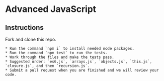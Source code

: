 # Advanced JavaScript

## Instructions

Fork and clone this repo.
		
	* Run the command `npm i` to install needed node packages.
	* Run the command `npm test` to run the tests.
	* Work through the files and make the tests pass.
	* Suggested order: `es6.js`, `arrays.js`, `objects.js`, `this.js`, `closure.js`, and then `recursion.js`.
	* Submit a pull request when you are finished and we will review your code.
